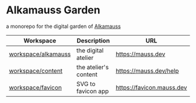 # Alkamauss Garden

a monorepo for the digital garden of [Alkamauss](https://mauss.dev/atelier)

| Workspace                                    | Description           | URL                         |
| -------------------------------------------- | --------------------- | --------------------------- |
| [workspace/alkamauss](./workspace/alkamauss) | the digital atelier   | <https://mauss.dev>         |
| [workspace/content](./workspace/content)     | the atelier's content | <https://mauss.dev/help>    |
| [workspace/favicon](./workspace/favicon)     | SVG to favicon app    | <https://favicon.mauss.dev> |
